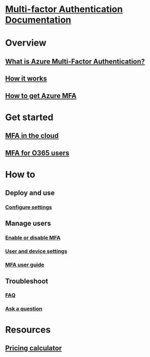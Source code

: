 # [Multi-factor Authentication Documentation](index.md)

# Overview
## [What is Azure Multi-Factor Authentication?](multi-factor-authentication.md)
## [How it works](multi-factor-authentication-how-it-works.md)
## [How to get Azure MFA](multi-factor-authentication-versions-plans.md)

# Get started
## [MFA in the cloud](multi-factor-authentication-get-started-cloud.md)
## [MFA for O365 users](https://support.office.com/article/Plan-for-multi-factor-authentication-for-Office-365-Deployments-043807b2-21db-4d5c-b430-c8a6dee0e6ba)

# How to
## Deploy and use
### [Configure settings](multi-factor-authentication-whats-next.md)

## Manage users
### [Enable or disable MFA](multi-factor-authentication-get-started-user-states.md)
### [User and device settings](multi-factor-authentication-manage-users-and-devices.md)
### [MFA user guide](./end-user/multi-factor-authentication-end-user.md)


## Troubleshoot
### [FAQ](multi-factor-authentication-faq.md)
### [Ask a question](https://social.msdn.microsoft.com/Forums/newthread?category=windowsazureplatform&forum=windowsazureactiveauthentication&prof=required)

# Resources
## [Pricing calculator](https://www.azure.cn/pricing/calculator/)

<!-- Update_Description: wording update -->
